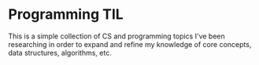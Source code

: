 # Programming TIL

This is a simple collection of CS and programming topics I've been researching in order to expand and refine my knowledge of core concepts, data structures, algorithms, etc. 
